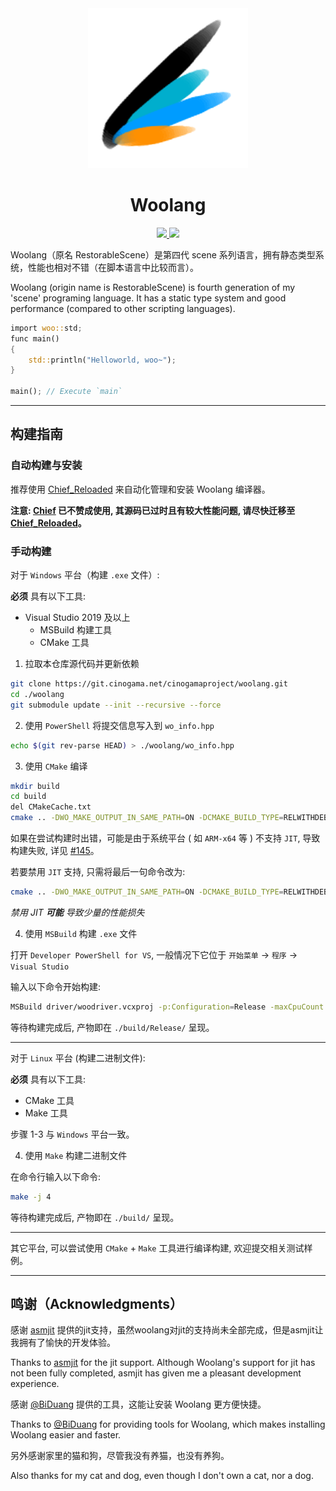 <div align="center">
<img src="./image/woolang_logo.png" />
<h1>Woolang</h1>
<a href="https://git.cinogama.net/cinogamaproject/woolang/-/commits/master">
<img src="https://git.cinogama.net/cinogamaproject/woolang/badges/master/pipeline.svg" />
<img src="https://git.cinogama.net/cinogamaproject/woolang/badges/master/coverage.svg" />
</a>
</div>
  
  
Woolang（原名 RestorableScene）是第四代 scene 系列语言，拥有静态类型系统，性能也相对不错（在脚本语言中比较而言）。

Woolang (origin name is RestorableScene) is fourth generation of my 'scene' programing language. It has a static type system and good performance (compared to other scripting languages).

```rust
import woo::std;
func main()
{
    std::println("Helloworld, woo~");
}

main(); // Execute `main`
```

---

## 构建指南

### 自动构建与安装

推荐使用 [Chief_Reloaded](https://github.com/BiDuang/Chief_Reloaded) 来自动化管理和安装 Woolang 编译器。  

**注意: [Chief](https://github.com/BiDuang/Chief) 已不赞成使用, 其源码已过时且有较大性能问题, 请尽快迁移至 [Chief_Reloaded](https://github.com/BiDuang/Chief_Reloaded)。**

### 手动构建

对于 `Windows` 平台（构建 `.exe` 文件）:

**必须** 具有以下工具:  

- Visual Studio 2019 及以上
    - MSBuild 构建工具
    - CMake 工具

1. 拉取本仓库源代码并更新依赖

```bash
git clone https://git.cinogama.net/cinogamaproject/woolang.git
cd ./woolang
git submodule update --init --recursive --force
```

2. 使用 `PowerShell` 将提交信息写入到 `wo_info.hpp`

```bash
echo $(git rev-parse HEAD) > ./woolang/wo_info.hpp
```

3. 使用 `CMake` 编译

```bash
mkdir build
cd build
del CMakeCache.txt
cmake .. -DWO_MAKE_OUTPUT_IN_SAME_PATH=ON -DCMAKE_BUILD_TYPE=RELWITHDEBINFO -DBUILD_SHARED_LIBS=ON
```

如果在尝试构建时出错，可能是由于系统平台 ( 如 `ARM-x64` 等 ) 不支持 `JIT`, 导致构建失败, 详见 [#145](https://git.cinogama.net/cinogamaproject/woolang/-/issues/145)。

若要禁用 `JIT` 支持, 只需将最后一句命令改为:

```bash
cmake .. -DWO_MAKE_OUTPUT_IN_SAME_PATH=ON -DCMAKE_BUILD_TYPE=RELWITHDEBINFO -DBUILD_SHARED_LIBS=ON -DWO_SUPPORT_ASMJIT=OFF
```

*禁用 JIT **可能** 导致少量的性能损失*

4. 使用 `MSBuild` 构建 `.exe` 文件

打开 `Developer PowerShell for VS`, 一般情况下它位于 `开始菜单` -> `程序` -> `Visual Studio`

输入以下命令开始构建:

```bash
MSBuild driver/woodriver.vcxproj -p:Configuration=Release -maxCpuCount -m
```

等待构建完成后, 产物即在 `./build/Release/` 呈现。

---

对于 `Linux` 平台 (构建二进制文件):

**必须** 具有以下工具:  

- CMake 工具
- Make 工具

步骤 1-3 与 `Windows` 平台一致。

4. 使用 `Make` 构建二进制文件

在命令行输入以下命令:

```bash
make -j 4
```

等待构建完成后, 产物即在 `./build/` 呈现。

---

其它平台, 可以尝试使用 `CMake` + `Make` 工具进行编译构建, 欢迎提交相关测试样例。

---

## 鸣谢（Acknowledgments）

感谢 [asmjit](https://asmjit.com/) 提供的jit支持，虽然woolang对jit的支持尚未全部完成，但是asmjit让我拥有了愉快的开发体验。

Thanks to [asmjit](https://asmjit.com/) for the jit support. Although Woolang's support for jit has not been fully completed, asmjit has given me a pleasant development experience.

感谢 [@BiDuang](https://github.com/BiDuang) 提供的工具，这能让安装 Woolang 更方便快捷。

Thanks to [@BiDuang](https://github.com/BiDuang) for providing tools for Woolang, which makes installing Woolang easier and faster.

另外感谢家里的猫和狗，尽管我没有养猫，也没有养狗。

Also thanks for my cat and dog, even though I don't own a cat, nor a dog.
